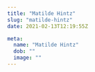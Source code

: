 ```yaml
---
title: "Matilde Hintz"
slug: "matilde-hintz"
date: 2021-02-13T12:19:55Z

meta:
  name: "Matilde Hintz"
  dob: ""
  image: ""
---
```


